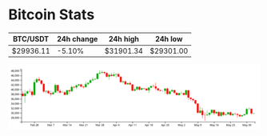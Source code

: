 # Bitcoin Stats

BTC/USDT|24h change|24h high|24h low|
|---|---|---|---|
|$29936.11|-5.10%|$31901.34|$29301.00|

<img src="./chart.svg">
